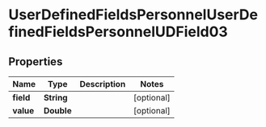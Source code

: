 

# UserDefinedFieldsPersonnelUserDefinedFieldsPersonnelUDField03


## Properties

| Name | Type | Description | Notes |
|------------ | ------------- | ------------- | -------------|
|**field** | **String** |  |  [optional] |
|**value** | **Double** |  |  [optional] |



